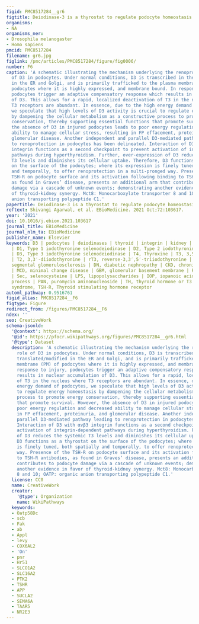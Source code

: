 ```yaml
---
figid: PMC8517284__gr6
figtitle: Deiodinase-3 is a thyrostat to regulate podocyte homeostasis
organisms:
- NA
organisms_ner:
- Drosophila melanogaster
- Homo sapiens
pmcid: PMC8517284
filename: gr6.jpg
figlink: /pmc/articles/PMC8517284/figure/fig0006/
number: F6
caption: 'A schematic illustrating the mechanism underlying the renoprotective role
  of D3 in podocytes. Under normal conditions, D3 is transcribed in the nucleus, translated/modified
  in the ER and Golgi, and is primarily trafficked to the plasma membrane (PM) of
  podocytes where it is highly expressed, and membrane bound. In response to injury,
  podocytes trigger an adaptive compensatory response which results in nuclear accumulation
  of D3. This allows for a rapid, localized deactivation of T3 in the nucleus where
  T3 receptors are abundant. In essence, due to the high energy demand of podocytes,
  we speculate that high levels of D3 activity is crucial to regulate energy homeostasis
  by dampening the cellular metabolism as a constructive process to promote energy
  conservation, thereby supporting essential functions that promote survival. However,
  the absence of D3 in injured podocytes leads to poor energy regulation and decreased
  ability to manage cellular stress, resulting in FP effacement, proteinuria, and
  glomerular disease. Another independent and parallel D3-mediated pathway leading
  to renoprotection in podocytes has been delineated. Interaction of D3 with αvβ3
  integrin functions as a second checkpoint to prevent activation of integrin-dependent
  pathways during hyperthyroidism. Further, over-expression of D3 reduces the systemic
  T3 levels and diminishes its cellular uptake. Therefore, D3 functions as a thyrostat
  on the surface of the podocytes; where its expression is finely tuned, both spatially
  and temporally, to offer renoprotection in a multi-pronged way. Presence of the
  TSH-R on podocyte surface and its activation following binding to TSH-R antibodies,
  as found in Graves’ disease, presents an additional arm that contributes to podocyte
  damage via a cascade of unknown events; demonstrating another evidence in favor
  of thyroid-kidney synergy. Mct8: Monocarboxylate transporter 8 and 10; OATP: organic
  anion transporting polypeptide C1.'
papertitle: Deiodinase-3 is a thyrostat to regulate podocyte homeostasis.
reftext: Shivangi Agarwal, et al. EBioMedicine. 2021 Oct;72:103617.
year: '2021'
doi: 10.1016/j.ebiom.2021.103617
journal_title: EBioMedicine
journal_nlm_ta: EBioMedicine
publisher_name: Elsevier
keywords: D3 | podocytes | deiodinases | thyroid | integrin | kidney | Graves’ disease
  | D1, Type 1 iodothyronine selenodeiodinase | D2, Type 2 iodothyronine selenodeiodinase
  | D3, Type 3 iodothyronine selenodeiodinase | T4, Thyroxine | T3, 3,5,3′-triiodothyronine
  | T2, 3,3′-diiodothyronine | rT3, reverse-3,3′,5′-triiodothyronine | FSGS, focal
  segmental glomerulosclerosis | DN, diabetic nephropathy | CKD, chronic kidney disease
  | MCD, minimal change disease | GBM, glomerular basement membrane | PM, plasma membrane
  | Sec, selenocysteine | LPS, lipopolysaccharides | IOP, iopanoic acid | FP, foot
  process | PAN, puromycin aminonucleoside | TH, thyroid hormone or T3 | NS, nephrotic
  syndrome, TSH-R, Thyroid stimulating hormone receptor
automl_pathway: 0.9516761
figid_alias: PMC8517284__F6
figtype: Figure
redirect_from: /figures/PMC8517284__F6
ndex: ''
seo: CreativeWork
schema-jsonld:
  '@context': https://schema.org/
  '@id': https://pfocr.wikipathways.org/figures/PMC8517284__gr6.html
  '@type': Dataset
  description: 'A schematic illustrating the mechanism underlying the renoprotective
    role of D3 in podocytes. Under normal conditions, D3 is transcribed in the nucleus,
    translated/modified in the ER and Golgi, and is primarily trafficked to the plasma
    membrane (PM) of podocytes where it is highly expressed, and membrane bound. In
    response to injury, podocytes trigger an adaptive compensatory response which
    results in nuclear accumulation of D3. This allows for a rapid, localized deactivation
    of T3 in the nucleus where T3 receptors are abundant. In essence, due to the high
    energy demand of podocytes, we speculate that high levels of D3 activity is crucial
    to regulate energy homeostasis by dampening the cellular metabolism as a constructive
    process to promote energy conservation, thereby supporting essential functions
    that promote survival. However, the absence of D3 in injured podocytes leads to
    poor energy regulation and decreased ability to manage cellular stress, resulting
    in FP effacement, proteinuria, and glomerular disease. Another independent and
    parallel D3-mediated pathway leading to renoprotection in podocytes has been delineated.
    Interaction of D3 with αvβ3 integrin functions as a second checkpoint to prevent
    activation of integrin-dependent pathways during hyperthyroidism. Further, over-expression
    of D3 reduces the systemic T3 levels and diminishes its cellular uptake. Therefore,
    D3 functions as a thyrostat on the surface of the podocytes; where its expression
    is finely tuned, both spatially and temporally, to offer renoprotection in a multi-pronged
    way. Presence of the TSH-R on podocyte surface and its activation following binding
    to TSH-R antibodies, as found in Graves’ disease, presents an additional arm that
    contributes to podocyte damage via a cascade of unknown events; demonstrating
    another evidence in favor of thyroid-kidney synergy. Mct8: Monocarboxylate transporter
    8 and 10; OATP: organic anion transporting polypeptide C1.'
  license: CC0
  name: CreativeWork
  creator:
    '@type': Organization
    name: WikiPathways
  keywords:
  - Oatp58Dc
  - scb
  - Fak
  - ab
  - Appl
  - levy
  - COX6AL2
  - 'On'
  - pnr
  - Hr51
  - SLCO1A2
  - SLC16A2
  - PTK2
  - TSHR
  - APP
  - SUCLA2
  - SEMA6A
  - TAAR5
  - NR2E3
---
```

